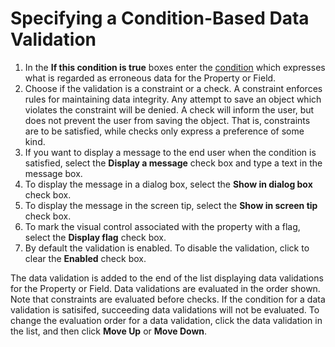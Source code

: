 # Specifying a Condition-Based Data Validation

1.  In the **If this condition is true** boxes enter the [condition](../../../common-concepts/conditions/index.md "Conditions") which expresses what is regarded as erroneous data for the Property or Field.
2.  Choose if the validation is a constraint or a check. A constraint enforces rules for maintaining data integrity. Any attempt to save an object which violates the constraint will be denied. A check will inform the user, but does not prevent the user from saving the object. That is, constraints are to be satisfied, while checks only express a preference of some kind.
3.  If you want to display a message to the end user when the condition is satisfied, select the **Display a message** check box and type a text in the message box.
4.  To display the message in a dialog box, select the **Show in dialog box** check box.
5.  To display the message in the screen tip, select the **Show in screen tip** check box.
6.  To mark the visual control associated with the property with a flag, select the **Display flag** check box.
7.  By default the validation is enabled. To disable the validation, click to clear the **Enabled** check box.

The data validation is added to the end of the list displaying data validations for the Property or Field. Data validations are evaluated in the order shown. Note that constraints are evaluated before checks. If the condition for a data validation is satisifed, succeeding data validations will not be evaluated. To change the evaluation order for a data validation, click the data validation in the list, and then click **Move Up** or **Move Down**.